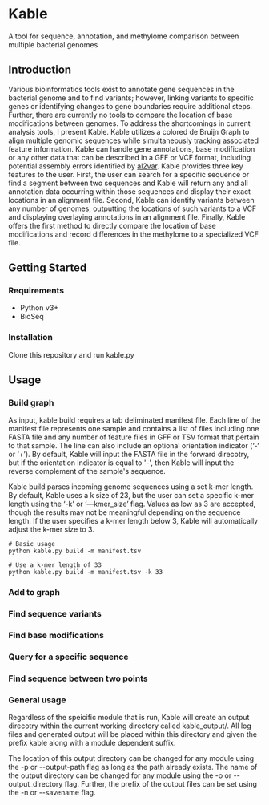 # Kable
A tool for sequence, annotation, and methylome comparison between multiple bacterial genomes

## Introduction
Various bioinformatics tools exist to annotate gene sequences in the bacterial genome and to find variants; however, linking variants to specific genes or identifying changes to gene boundaries require additional steps. Further, there are currently no tools to compare the location of base modifications between genomes. 
To address the shortcomings in current analysis tools, I present Kable. Kable utilizes a colored de Bruijn Graph to align multiple genomic sequences while simultaneously tracking associated feature information. Kable can handle gene annotations, base modification or any other data that can be described in a GFF or VCF format, including potential assembly errors identified by [al2var](https://github.com/jrhendrix/al2var). Kable provides three key features to the user. First, the user can search for a specific sequence or find a segment between two sequences and Kable will return any and all annotation data occurring within those sequences and display their exact locations in an alignment file. Second, Kable can identify variants between any number of genomes, outputting the locations of such variants to a VCF and displaying overlaying annotations in an alignment file. Finally, Kable offers the first method to directly compare the location of base modifications and record differences in the methylome to a specialized VCF file. 

## Getting Started

### Requirements
* Python v3+
* BioSeq


### Installation
Clone this repository and run kable.py

## Usage

### Build graph
As input, kable build requires a tab deliminated manifest file. Each line of the manifest file represents one sample and contains a list of files including one FASTA file and any number of feature files in GFF or TSV format that pertain to that sample. The line can also include an optional orientation indicator (‘-‘ or ‘+’). By default, Kable will input the FASTA file in the forward direcotry, but if the orientation indicator is equal to '-', then Kable will input the reverse complement of the sample's sequence. 

Kable build parses incoming genome sequences using a set k-mer length. By default, Kable uses a k size of 23, but the user can set a specific k-mer length using the ‘-k’ or ‘—kmer_size’ flag. Values as low as 3 are accepted, though the results may not be meaningful depending on the sequence length. If the user specifies a k-mer length below 3, Kable will automatically adjust the k-mer size to 3.

```
# Basic usage
python kable.py build -m manifest.tsv 

# Use a k-mer length of 33
python kable.py build -m manifest.tsv -k 33
```


### Add to graph

### Find sequence variants

### Find base modifications

### Query for a specific sequence

### Find sequence between two points

### General usage
Regardless of the speicific module that is run, Kable will create an output direcotry within the current working directory called kable_output/. All log files and generated output will be placed within this directory and given the prefix kable along with a module dependent suffix. 

The location of this output directory can be changed for any module using the -p or --output-path flag as long as the path already exists. The name of the output directory can be changed for any module using the -o or --output_directory flag. Further, the prefix of the output files can be set using the -n or --savename flag. 





